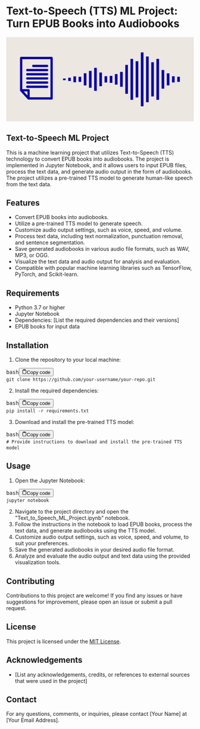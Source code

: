 # Text-to-Speech (TTS) ML Project: Turn EPUB Books into Audiobooks

![1681477053391](image/readme/1681477053391.png)

## Text-to-Speech ML Project

This is a machine learning project that utilizes Text-to-Speech (TTS) technology to convert EPUB books into audiobooks. The project is implemented in Jupyter Notebook, and it allows users to input EPUB files, process the text data, and generate audio output in the form of audiobooks. The project utilizes a pre-trained TTS model to generate human-like speech from the text data.

## Features

* Convert EPUB books into audiobooks.
* Utilize a pre-trained TTS model to generate speech.
* Customize audio output settings, such as voice, speed, and volume.
* Process text data, including text normalization, punctuation removal, and sentence segmentation.
* Save generated audiobooks in various audio file formats, such as WAV, MP3, or OGG.
* Visualize the text data and audio output for analysis and evaluation.
* Compatible with popular machine learning libraries such as TensorFlow, PyTorch, and Scikit-learn.

## Requirements

* Python 3.7 or higher
* Jupyter Notebook
* Dependencies: [List the required dependencies and their versions]
* EPUB books for input data

## Installation

1. Clone the repository to your local machine:

<pre><div class="bg-black rounded-md mb-4"><div class="flex items-center relative text-gray-200 bg-gray-800 px-4 py-2 text-xs font-sans justify-between rounded-t-md"><span>bash</span><button class="flex ml-auto gap-2"><svg stroke="currentColor" fill="none" stroke-width="2" viewBox="0 0 24 24" stroke-linecap="round" stroke-linejoin="round" class="h-4 w-4" height="1em" width="1em" xmlns="http://www.w3.org/2000/svg"><path d="M16 4h2a2 2 0 0 1 2 2v14a2 2 0 0 1-2 2H6a2 2 0 0 1-2-2V6a2 2 0 0 1 2-2h2"></path><rect x="8" y="2" width="8" height="4" rx="1" ry="1"></rect></svg>Copy code</button></div><div class="p-4 overflow-y-auto"><code class="!whitespace-pre hljs language-bash">git clone https://github.com/your-username/your-repo.git
</code></div></div></pre>

2. Install the required dependencies:

<pre><div class="bg-black rounded-md mb-4"><div class="flex items-center relative text-gray-200 bg-gray-800 px-4 py-2 text-xs font-sans justify-between rounded-t-md"><span>bash</span><button class="flex ml-auto gap-2"><svg stroke="currentColor" fill="none" stroke-width="2" viewBox="0 0 24 24" stroke-linecap="round" stroke-linejoin="round" class="h-4 w-4" height="1em" width="1em" xmlns="http://www.w3.org/2000/svg"><path d="M16 4h2a2 2 0 0 1 2 2v14a2 2 0 0 1-2 2H6a2 2 0 0 1-2-2V6a2 2 0 0 1 2-2h2"></path><rect x="8" y="2" width="8" height="4" rx="1" ry="1"></rect></svg>Copy code</button></div><div class="p-4 overflow-y-auto"><code class="!whitespace-pre hljs language-bash">pip install -r requirements.txt
</code></div></div></pre>

3. Download and install the pre-trained TTS model:

<pre><div class="bg-black rounded-md mb-4"><div class="flex items-center relative text-gray-200 bg-gray-800 px-4 py-2 text-xs font-sans justify-between rounded-t-md"><span>bash</span><button class="flex ml-auto gap-2"><svg stroke="currentColor" fill="none" stroke-width="2" viewBox="0 0 24 24" stroke-linecap="round" stroke-linejoin="round" class="h-4 w-4" height="1em" width="1em" xmlns="http://www.w3.org/2000/svg"><path d="M16 4h2a2 2 0 0 1 2 2v14a2 2 0 0 1-2 2H6a2 2 0 0 1-2-2V6a2 2 0 0 1 2-2h2"></path><rect x="8" y="2" width="8" height="4" rx="1" ry="1"></rect></svg>Copy code</button></div><div class="p-4 overflow-y-auto"><code class="!whitespace-pre hljs language-bash"># Provide instructions to download and install the pre-trained TTS model
</code></div></div></pre>

## Usage

1. Open the Jupyter Notebook:

<pre><div class="bg-black rounded-md mb-4"><div class="flex items-center relative text-gray-200 bg-gray-800 px-4 py-2 text-xs font-sans justify-between rounded-t-md"><span>bash</span><button class="flex ml-auto gap-2"><svg stroke="currentColor" fill="none" stroke-width="2" viewBox="0 0 24 24" stroke-linecap="round" stroke-linejoin="round" class="h-4 w-4" height="1em" width="1em" xmlns="http://www.w3.org/2000/svg"><path d="M16 4h2a2 2 0 0 1 2 2v14a2 2 0 0 1-2 2H6a2 2 0 0 1-2-2V6a2 2 0 0 1 2-2h2"></path><rect x="8" y="2" width="8" height="4" rx="1" ry="1"></rect></svg>Copy code</button></div><div class="p-4 overflow-y-auto"><code class="!whitespace-pre hljs language-bash">jupyter notebook
</code></div></div></pre>

2. Navigate to the project directory and open the "Text_to_Speech_ML_Project.ipynb" notebook.
3. Follow the instructions in the notebook to load EPUB books, process the text data, and generate audiobooks using the TTS model.
4. Customize audio output settings, such as voice, speed, and volume, to suit your preferences.
5. Save the generated audiobooks in your desired audio file format.
6. Analyze and evaluate the audio output and text data using the provided visualization tools.

## Contributing

Contributions to this project are welcome! If you find any issues or have suggestions for improvement, please open an issue or submit a pull request.

## License

This project is licensed under the [MIT License](https://chat.openai.com/c/LICENSE).

## Acknowledgements

* [List any acknowledgements, credits, or references to external sources that were used in the project]

## Contact

For any questions, comments, or inquiries, please contact [Your Name] at [Your Email Address].
